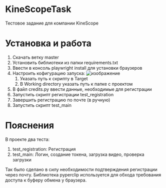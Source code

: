 # KineScopeTask
Тестовое задание для компании KineScope

# Установка и работа
1. Скачать ветку master
2. Установить библиотеки из папки requirements.txt
3. Ввести в консоль playwright install для установки браузеров
4. Настроить кофигурацию запуска:
   ![изображение](https://github.com/user-attachments/assets/9d5774e4-faa7-4a35-90a0-ed6690c1a52c)
   1. Указать путь к скрипту в Target
   2. В Working directory указать путь к папке с проектом
5. В файл credits.py ввести данные, необходимые для регистрации
6. Запустить скрипт регистрации test_registration
7. Завершить регистрацию по почте (в ручную)
8. Запустить скрипт test_main

# Пояснения
В проекте два теста:
1. test_registration: Регистрация
2. test_main: Логин, создание токена, загрузка видео, проверка загрузки

Так было сделано в силу необходимости подтверждения регистрации через почту.
Библиотека pyperclip используется для обхода требования доступа к буферу обмена у браузера.
    
